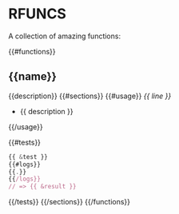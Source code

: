 # RFUNCS

A collection of amazing functions:

{{#functions}}
## {{name}}
{{description}}
{{#sections}}
{{#usage}}
*{{ line }}*
 - {{ description }}

{{/usage}}

{{#tests}}
```javascript
{{ &test }}
{{#logs}}
{{.}}
{{/logs}}
// => {{ &result }}
```

{{/tests}}
{{/sections}}
{{/functions}}